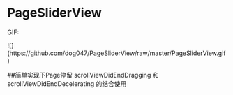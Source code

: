 # PageSliderView
GIF:
 <p>![](https://github.com/dog047/PageSliderView/raw/master/PageSliderView.gif)


##简单实现下Page停留
scrollViewDidEndDragging 和 scrollViewDidEndDecelerating 的结合使用
